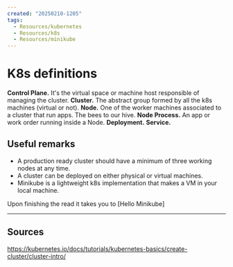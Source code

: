 ```yaml
---
created: "20250210-1205"
tags:
  - Resources/kubernetes
  - Resources/k8s
  - Resources/minikube
---
```


# K8s definitions

**Control Plane.** It's the virtual space or machine host responsible of managing the cluster.
**Cluster.** The abstract group formed by all the k8s machines (virtual or not).
**Node.** One of the worker machines associated to a cluster that run apps. The bees to our hive.
**Node Process.** An app or work order running inside a Node.
**Deployment.** 
**Service.** 


## Useful remarks

- A production ready cluster should have a minimum of three working nodes at any time.
- A cluster can be deployed on either physical or virtual machines.
- Minikube is a lightweight k8s implementation that makes a VM in your local machine.


Upon finishing the read it takes you to [Hello Minikube]

---

## Sources

https://kubernetes.io/docs/tutorials/kubernetes-basics/create-cluster/cluster-intro/
